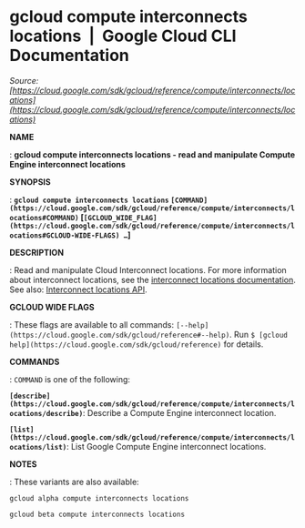 # gcloud compute interconnects locations  |  Google Cloud CLI Documentation

*Source: [https://cloud.google.com/sdk/gcloud/reference/compute/interconnects/locations](https://cloud.google.com/sdk/gcloud/reference/compute/interconnects/locations)*

**NAME**

: **gcloud compute interconnects locations - read and manipulate Compute Engine interconnect locations**

**SYNOPSIS**

: **`gcloud compute interconnects locations` `[COMMAND](https://cloud.google.com/sdk/gcloud/reference/compute/interconnects/locations#COMMAND)` [`[GCLOUD_WIDE_FLAG](https://cloud.google.com/sdk/gcloud/reference/compute/interconnects/locations#GCLOUD-WIDE-FLAGS) …`]**

**DESCRIPTION**

: Read and manipulate Cloud Interconnect locations.
For more information about interconnect locations, see the [interconnect
locations documentation](https://cloud.google.com//network-connectivity/docs/interconnect/concepts/colocation-facilities).
See also: [Interconnect
locations API](https://cloud.google.com/compute/docs/reference/rest/v1/interconnectLocations).

**GCLOUD WIDE FLAGS**

: These flags are available to all commands: `[--help](https://cloud.google.com/sdk/gcloud/reference#--help)`.
Run `$ [gcloud help](https://cloud.google.com/sdk/gcloud/reference)` for details.

**COMMANDS**

: ``COMMAND`` is one of the following:

**`[describe](https://cloud.google.com/sdk/gcloud/reference/compute/interconnects/locations/describe)`**:
Describe a Compute Engine interconnect location.

**`[list](https://cloud.google.com/sdk/gcloud/reference/compute/interconnects/locations/list)`**:
List Google Compute Engine interconnect locations.

**NOTES**

: These variants are also available:

```
gcloud alpha compute interconnects locations
```

```
gcloud beta compute interconnects locations
```